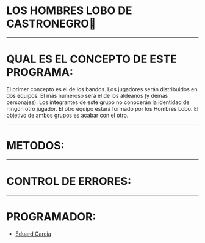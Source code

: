 # LOS HOMBRES LOBO DE CASTRONEGRO🐺
____________________________________________________________________________________________________________________________________________________
# QUAL ES EL CONCEPTO DE ESTE PROGRAMA:
El primer concepto es el de los bandos. Los jugadores serán distribuidos en dos equipos. El más numeroso será el de los aldeanos (y demás personajes). Los integrantes de este grupo no conocerán la identidad de ningún otro jugador. El otro equipo estará formado por los Hombres Lobo. El objetivo de ambos grupos es acabar con el otro.
____________________________________________________________________________________________________________________________________________________

# METODOS:
____________________________________________________________________________________________________________________________________________________

# CONTROL DE ERRORES:
____________________________________________________________________________________________________________________________________________________
# PROGRAMADOR:
- [Eduard Garcia](https://github.com/EduardGF)
